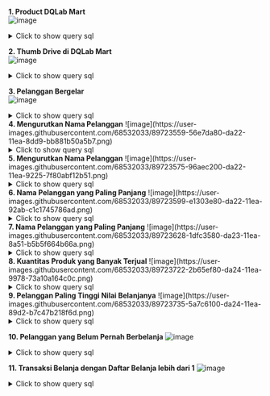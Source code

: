 <b>1. Product DQLab Mart</b>
<br>
![image](https://user-images.githubusercontent.com/68532033/89723332-fa36f080-da1e-11ea-850e-416586f3e187.png)

<details>
  <summary>Click to show query sql</summary>
  <p>

```
select no_urut,kode_produk,nama_produk,harga from ms_produk where harga >= 50000 and harga <= 150000;
```
  </p>
</details>

<b>2. Thumb Drive di DQLab Mart</b>
<br>
![image](https://user-images.githubusercontent.com/68532033/89723362-569a1000-da1f-11ea-866b-9d83fcc59145.png)
<details>
  <summary>Click to show query sql</summary>

```
select no_urut,kode_produk,nama_produk,harga from ms_produk where nama_produk like '%Flashdisk%';
```
</details>

<b>3. Pelanggan Bergelar</b>
<br>
![image](https://user-images.githubusercontent.com/68532033/89723388-b85a7a00-da1f-11ea-8800-df507a425f2e.png)
<details>
  <summary>Click to show query sql</summary>

```
select no_urut,kode_pelanggan,nama_pelanggan,alamat from ms_pelanggan where nama_pelanggan like '%S.H%' or nama_pelanggan like '%Ir.%' or nama_pelanggan like '%Drs.%';
```
</details>
<b>4. Mengurutkan Nama Pelanggan</b>
![image](https://user-images.githubusercontent.com/68532033/89723559-56e7da80-da22-11ea-8dd9-bb881b50a5b7.png)
<details>
  <summary>Click to show query sql</summary>

```
select nama_pelanggan from ms_pelanggan order by nama_pelanggan;
```
</details>
<b>5. Mengurutkan Nama Pelanggan</b>
![image](https://user-images.githubusercontent.com/68532033/89723575-96aec200-da22-11ea-9225-7f80abf12b51.png)
<details>
  <summary>Click to show query sql</summary>

```
select nama_pelanggan from ms_pelanggan 
order by REPLACE(nama_pelanggan,'Ir. ','')asc;
```
</details>
<b>6. Nama Pelanggan yang Paling Panjang</b>
![image](https://user-images.githubusercontent.com/68532033/89723599-e1303e80-da22-11ea-92ab-c1c1745786ad.png)
<details>
  <summary>Click to show query sql</summary>

```
select nama_pelanggan from ms_pelanggan where length(nama_pelanggan) = 19 order by length(nama_pelanggan) desc;
```
</details>
<b>7. Nama Pelanggan yang Paling Panjang</b>
![image](https://user-images.githubusercontent.com/68532033/89723628-1dfc3580-da23-11ea-8a51-b5b5f664b66a.png)
<details>
  <summary>Click to show query sql</summary>

```
select nama_pelanggan from ms_pelanggan where length(nama_pelanggan) = 19 or length(nama_pelanggan) = 9 order by length(nama_pelanggan) desc; 
```
</details>
<b>8. Kuantitas Produk yang Banyak Terjual</b>
![image](https://user-images.githubusercontent.com/68532033/89723722-2b65ef80-da24-11ea-9978-73a10a164c0c.png)
<details>
  <summary>Click to show query sql</summary>

```
select ms_produk.kode_produk,ms_produk.nama_produk,
sum(tr_penjualan_detail.qty) as total_qty
from ms_produk
JOIN
tr_penjualan_detail 
ON 
ms_produk.kode_produk = tr_penjualan_detail.kode_produk
group by ms_produk.kode_produk,ms_produk.nama_produk
order by  sum(tr_penjualan_detail.qty) desc limit 2;

```
</details>
<b>9. Pelanggan Paling Tinggi Nilai Belanjanya</b>
![image](https://user-images.githubusercontent.com/68532033/89723735-5a7c6100-da24-11ea-89d2-b7c47b218f6d.png)
<details>
  <summary>Click to show query sql</summary>

```
select tr_penjualan.kode_pelanggan,ms_pelanggan.nama_pelanggan,
sum(tr_penjualan_detail.qty*tr_penjualan_detail.harga_satuan) as total_harga
from tr_penjualan
JOIN ms_pelanggan
ON tr_penjualan.kode_pelanggan = ms_pelanggan.kode_pelanggan
JOIN tr_penjualan_detail
ON tr_penjualan.kode_transaksi = tr_penjualan_detail.kode_transaksi
group by tr_penjualan.kode_pelanggan,ms_pelanggan.nama_pelanggan
order by sum(tr_penjualan_detail.qty*tr_penjualan_detail.harga_satuan) desc limit 1;
```
</details>

<b>10. Pelanggan yang Belum Pernah Berbelanja</b>
![image](https://user-images.githubusercontent.com/68532033/89723762-90214a00-da24-11ea-8295-7deb9108994b.png)
<details>
  <summary>Click to show query sql</summary>

```
select ms_pelanggan.kode_pelanggan,ms_pelanggan.nama_pelanggan,ms_pelanggan.alamat
from ms_pelanggan
LEFT JOIN
tr_penjualan ON
ms_pelanggan.kode_pelanggan = tr_penjualan.kode_pelanggan
where tr_penjualan.kode_pelanggan is null;
```
</details>

<b>11. Transaksi Belanja dengan Daftar Belanja lebih dari 1</b>
![image](https://user-images.githubusercontent.com/68532033/89723285-5e0ce980-da1e-11ea-97d9-9a0e8ec4cbc8.png)
<details>
  <summary>Click to show query sql</summary>

```
select tr_penjualan_detail.kode_transaksi,ms_pelanggan.kode_pelanggan,ms_pelanggan.nama_pelanggan,tr_penjualan.tanggal_transaksi,count(tr_penjualan_detail.kode_produk) as jumlah_detail
from ms_pelanggan
LEFT JOIN tr_penjualan ON
tr_penjualan.kode_pelanggan = ms_pelanggan.kode_pelanggan
LEFT JOIN tr_penjualan_detail ON
tr_penjualan.kode_transaksi = tr_penjualan_detail.kode_transaksi
group by tr_penjualan_detail.kode_transaksi,ms_pelanggan.kode_pelanggan,ms_pelanggan.nama_pelanggan,tr_penjualan.tanggal_transaksi
having count(tr_penjualan_detail.kode_produk)>1;
```
</details>






